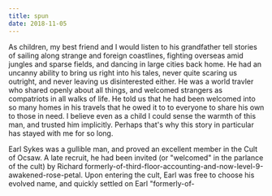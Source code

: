 ```yaml
---
title: spun
date: 2018-11-05
---
```


As children, my best friend and I would listen to his grandfather tell stories of sailing along strange and foreign coastlines, fighting overseas amid jungles and sparse fields, and dancing in large cities back home. He had an uncanny ability to bring us right into his tales, never quite scaring us outright, and never leaving us disinterested either. He was a world travler who shared openly about all things, and welcomed strangers as compatriots in all walks of life. He told us that he had been welcomed into so many homes in his travels that he owed it to to everyone to share his own to those in need. I believe even as a child I could sense the warmth of this man, and trusted him implicitly. Perhaps that's why this story in particular has stayed with me for so long.

Earl Sykes was a gullible man, and proved an excellent member in the Cult of Ocsaw. A late recruit, he had been invited (or "welcomed" in the parlance of the cult) by Richard formerly-of-third-floor-accounting-and-now-level-9-awakened-rose-petal. Upon entering the cult, Earl was free to choose his evolved name, and quickly settled on Earl "formerly-of-


